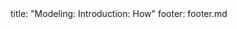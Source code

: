 <frontmatter>
title: "Modeling: Introduction: How"
footer: footer.md
</frontmatter>

<include src="unit-inPage-asFlat.md" boilerplate />